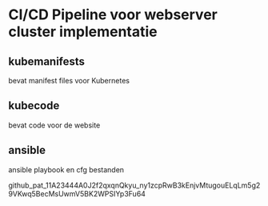 # CI/CD Pipeline voor webserver cluster implementatie


## kubemanifests
bevat manifest files voor Kubernetes

## kubecode
bevat code voor de website

## ansible
ansible playbook en cfg bestanden


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
